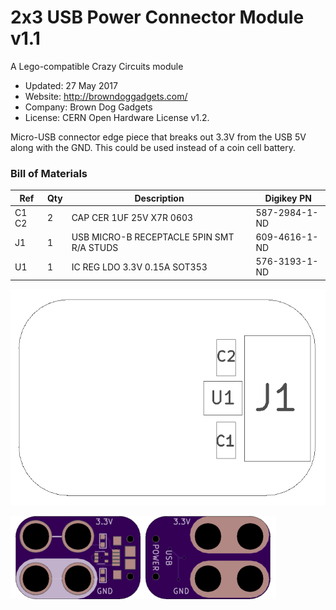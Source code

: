 <!--- start title --->
# 2x3 USB Power Connector Module v1.1
A Lego-compatible Crazy Circuits module


- Updated: 27 May 2017
- Website: http://browndoggadgets.com/
- Company: Brown Dog Gadgets
- License: CERN Open Hardware License v1.2.

<!--- end title --->
Micro-USB connector edge piece that breaks out 3.3V from the USB 5V along with the GND. This could be used instead of a coin cell battery.

<!--- bom start --->
### Bill of Materials

|Ref|Qty|Description|Digikey PN|
|---|---|-----------|------|
|C1 C2|2|CAP CER 1UF 25V X7R 0603|587-2984-1-ND|
|J1|1|USB MICRO-B RECEPTACLE 5PIN SMT R/A STUDS|609-4616-1-ND|
|U1|1|IC REG LDO 3.3V 0.15A SOT353|576-3193-1-ND|


<!--- bom end --->
![Assembly Diagram](assembly.png)

![Gerber Preview](preview.png)

